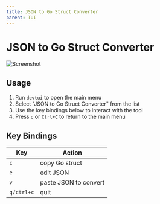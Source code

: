 ```yaml
---
title: JSON to Go Struct Converter
parent: TUI
---
```


# JSON to Go Struct Converter

![Screenshot](/assets/img/tui/jsonstruct.png)

## Usage

1. Run `devtui` to open the main menu
2. Select "JSON to Go Struct Converter" from the list
3. Use the key bindings below to interact with the tool
4. Press `q` or `Ctrl+C` to return to the main menu

## Key Bindings

| Key | Action |
|-----|--------|
| `c` | copy Go struct |
| `e` | edit JSON |
| `v` | paste JSON to convert |
| `q/ctrl+c` | quit |



